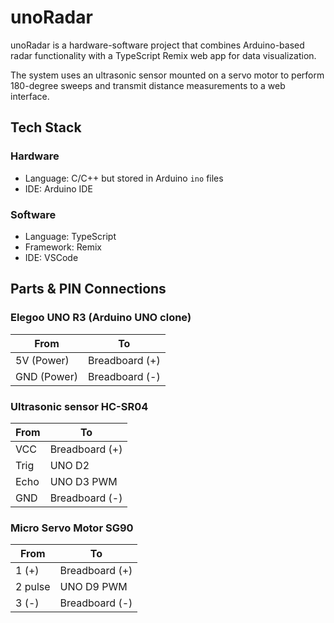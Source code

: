# unoRadar

unoRadar is a hardware-software project that combines Arduino-based radar functionality with a TypeScript Remix web app for data visualization.

The system uses an ultrasonic sensor mounted on a servo motor to perform 180-degree sweeps and transmit distance measurements to a web interface.

## Tech Stack

### Hardware

- Language: C/C++ but stored in Arduino `ino` files
- IDE: Arduino IDE

### Software

- Language: TypeScript
- Framework: Remix
- IDE: VSCode

## Parts &  PIN Connections

### Elegoo UNO R3 (Arduino UNO clone)

| From            | To                |
| --------------- | ----------------- |
| 5V (Power)      | Breadboard (+)    |
| GND (Power)     | Breadboard (-)    |

### Ultrasonic sensor HC-SR04

| From            | To                |
| --------------- | ----------------- |
| VCC             | Breadboard (+)    |
| Trig            | UNO D2            |
| Echo            | UNO D3 PWM        |
| GND             | Breadboard (-)    |

### Micro Servo Motor SG90

| From            | To                |
| --------------- | ----------------- |
| 1 (+)           | Breadboard (+)    |
| 2 pulse         | UNO D9 PWM        |
| 3 (-)           | Breadboard (-)    |
